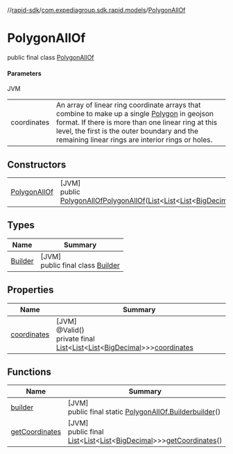 //[rapid-sdk](../../../index.md)/[com.expediagroup.sdk.rapid.models](../index.md)/[PolygonAllOf](index.md)

# PolygonAllOf

public final class [PolygonAllOf](index.md)

#### Parameters

JVM

| | |
|---|---|
| coordinates | An array of linear ring coordinate arrays that combine to make up a single [Polygon](https://www.rfc-editor.org/rfc/rfc7946#section-3.1.6) in geojson format. If there is more than one linear ring at this level, the first is the outer boundary and the remaining linear rings are interior rings or holes. |

## Constructors

| | |
|---|---|
| [PolygonAllOf](-polygon-all-of.md) | [JVM]<br>public [PolygonAllOf](index.md)[PolygonAllOf](-polygon-all-of.md)([List](https://docs.oracle.com/javase/8/docs/api/java/util/List.html)&lt;[List](https://docs.oracle.com/javase/8/docs/api/java/util/List.html)&lt;[List](https://docs.oracle.com/javase/8/docs/api/java/util/List.html)&lt;[BigDecimal](https://docs.oracle.com/javase/8/docs/api/java/math/BigDecimal.html)&gt;&gt;&gt;coordinates) |

## Types

| Name | Summary |
|---|---|
| [Builder](-builder/index.md) | [JVM]<br>public final class [Builder](-builder/index.md) |

## Properties

| Name | Summary |
|---|---|
| [coordinates](index.md#-527363926%2FProperties%2F700308213) | [JVM]<br>@Valid()<br>private final [List](https://docs.oracle.com/javase/8/docs/api/java/util/List.html)&lt;[List](https://docs.oracle.com/javase/8/docs/api/java/util/List.html)&lt;[List](https://docs.oracle.com/javase/8/docs/api/java/util/List.html)&lt;[BigDecimal](https://docs.oracle.com/javase/8/docs/api/java/math/BigDecimal.html)&gt;&gt;&gt;[coordinates](index.md#-527363926%2FProperties%2F700308213) |

## Functions

| Name | Summary |
|---|---|
| [builder](builder.md) | [JVM]<br>public final static [PolygonAllOf.Builder](-builder/index.md)[builder](builder.md)() |
| [getCoordinates](get-coordinates.md) | [JVM]<br>public final [List](https://docs.oracle.com/javase/8/docs/api/java/util/List.html)&lt;[List](https://docs.oracle.com/javase/8/docs/api/java/util/List.html)&lt;[List](https://docs.oracle.com/javase/8/docs/api/java/util/List.html)&lt;[BigDecimal](https://docs.oracle.com/javase/8/docs/api/java/math/BigDecimal.html)&gt;&gt;&gt;[getCoordinates](get-coordinates.md)() |
